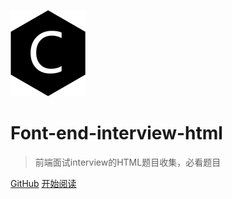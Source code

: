 ![logo](./web-logo-120.png)

# Font-end-interview-html

> 前端面试interview的HTML题目收集，必看题目

[GitHub](https://github.com/nieyafei/front-end-interview-html)
[开始阅读](/basic)